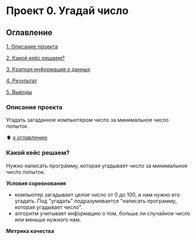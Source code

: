 # Проект 0. Угадай число

## Оглавление
[1. Описание проекта](https://github.com/Varvara505/DS_SF/tree/main/project_0/readme.md#Описание-проекта)

[2. Какой кейс решаем?](https://github.com/Varvara505/DS_SF/tree/main/project_0/readme.md#Какой-кейс-решаем?)

[3. Краткая информация о данных](https://github.com/Varvara505/DS_SF/tree/main/project_0/readme.md#Краткая-информация-о-данных)

[4. Результат](https://github.com/Varvara505/DS_SF/tree/main/project_0/readme.md#Результат)

[5. Выводы](https://github.com/Varvara505/DS_SF/tree/main/project_0/readme.md#Выводы)

### Описание проекта 
Угадать загаданное компьютером число за минимальное число попыток.

:arrow_up: [к оглавлению](https://github.com/Varvara505/DS_SF/tree/main/project_0/readme.md#Описание-проекта)

### Какой кейс решаем?

Нужно написать программу, которая угадывает число за минимальное число попыток.

**Условия соревнования**
- компьютер загадывает целое число от 0 до 100, и нам нужно его угадать. Под "угадать" подразумевается "написать программу, которая угадывает число".
- алгоритм учитывает информацию о том, больше ли случайное число или меньше нужного нам.

**Метрика качества**
 
